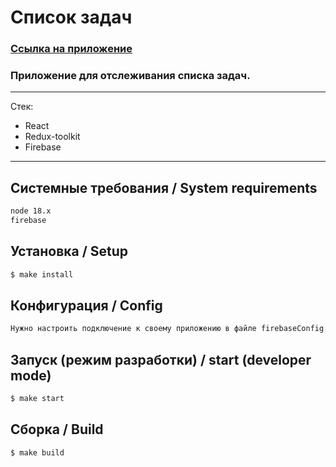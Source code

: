 # Список задач

### [Ссылка на приложение](https://react-todo-e86b0.web.app/)

### Приложение для отслеживания списка задач.

---

Стек:

- React
- Redux-toolkit
- Firebase

---

## Системные требования / System requirements

```sh
node 18.x
firebase
```

## Установка / Setup

```sh
$ make install
```

## Конфигурация / Config

```sh
Нужно настроить подключение к своему приложению в файле firebaseConfig.js.
```

## Запуск (режим разработки) / start (developer mode)

```sh
$ make start
```

## Сборка / Build

```sh
$ make build
```
